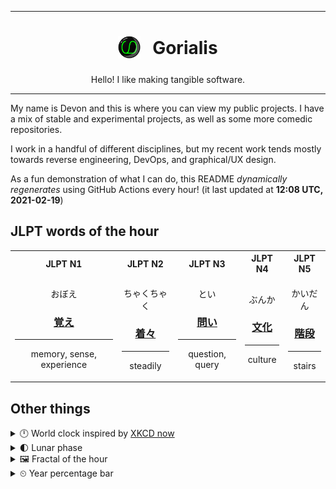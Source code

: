 ***

<h1 align="center">
<sub>
    <img src="readme/resources/avatar.png" height="36">
</sub>
&nbsp;
Gorialis
</h1>
<p align="center">
Hello! I like making tangible software.
</p>

***

My name is Devon and this is where you can view my public projects. I have a mix of stable and experimental projects, as well as some more comedic repositories.

I work in a handful of different disciplines, but my recent work tends mostly towards reverse engineering, DevOps, and graphical/UX design.

As a fun demonstration of what I can do, this README *dynamically regenerates* using GitHub Actions every hour! (it last updated at **12:08 UTC, 2021-02-19**)

<h2>JLPT words of the hour</h2>
<table>
    <tr>
        <th>JLPT N1</th>
        <th>JLPT N2</th>
        <th>JLPT N3</th>
        <th>JLPT N4</th>
        <th>JLPT N5</th>
    </tr>
    <tr>
        <td>
            <p align="center">おぼえ</p>
            <h3 align="center"><b><a href="https://jisho.org/search/%E8%A6%9A%E3%81%88">覚え</a></b></h3>
            <hr>
            <p align="center">memory,<wbr> sense,<wbr> experience</p>
        </td>
        <td>
            <p align="center">ちゃくちゃく</p>
            <h3 align="center"><b><a href="https://jisho.org/search/%E7%9D%80%E3%80%85">着々</a></b></h3>
            <hr>
            <p align="center">steadily</p>
        </td>
        <td>
            <p align="center">とい</p>
            <h3 align="center"><b><a href="https://jisho.org/search/%E5%95%8F%E3%81%84">問い</a></b></h3>
            <hr>
            <p align="center">question,<wbr> query</p>
        </td>
        <td>
            <p align="center">ぶんか</p>
            <h3 align="center"><b><a href="https://jisho.org/search/%E6%96%87%E5%8C%96">文化</a></b></h3>
            <hr>
            <p align="center">culture</p>
        </td>
        <td>
            <p align="center">かいだん</p>
            <h3 align="center"><b><a href="https://jisho.org/search/%E9%9A%8E%E6%AE%B5">階段</a></b></h3>
            <hr>
            <p align="center">stairs</p>
        </td>
    </tr>
</table>

<h2>Other things</h2>
<details>
<summary>🕛  World clock inspired by <a href="https://xkcd.com/now">XKCD now</a></summary>

> <img src="generated/now.png" width="512">

</details>
<details>
<summary>🌓 Lunar phase</summary>

The moon is approximately 28.34% through its phase (First Quarter).

</details>
<details>
<summary>&#x1f5bc; Fractal of the hour</summary>

> <img src="generated/fractal.png" width="512">

</details>
<details>
<summary>&#x23f2; Year percentage bar</summary>
<pre><code>2021 [██▁▁▁▁▁▁▁▁▁▁▁▁▁▁▁▁▁▁] 13.56%</code></pre>
</details>

